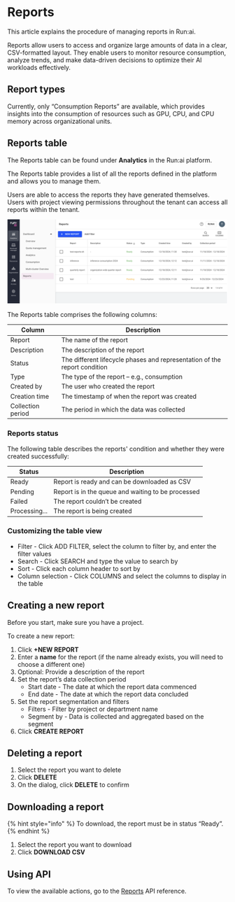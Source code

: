 # Reports

This article explains the procedure of managing reports in Run:ai.

Reports allow users to access and organize large amounts of data in a clear, CSV-formatted layout. They enable users to monitor resource consumption, analyze trends, and make data-driven decisions to optimize their AI workloads effectively.

## Report types

Currently, only “Consumption Reports” are available, which provides insights into the consumption of resources such as GPU, CPU, and CPU memory across organizational units.

## Reports table

The Reports table can be found under **Analytics** in the Run:ai platform.

The Reports table provides a list of all the reports defined in the platform and allows you to manage them.

Users are able to access the reports they have generated themselves. Users with project viewing permissions throughout the tenant can access all reports within the tenant.

![](../review-your-performance/img/reports-table.png)

The Reports table comprises the following columns:

| Column            | Description                                                               |
| ----------------- | ------------------------------------------------------------------------- |
| Report            | The name of the report                                                    |
| Description       | The description of the report                                             |
| Status            | The different lifecycle phases and representation of the report condition |
| Type              | The type of the report – e.g., consumption                                |
| Created by        | The user who created the report                                           |
| Creation time     | The timestamp of when the report was created                              |
| Collection period | The period in which the data was collected                                |

### Reports status

The following table describes the reports' condition and whether they were created successfully:

| Status        | Description                                        |
| ------------- | -------------------------------------------------- |
| Ready         | Report is ready and can be downloaded as CSV       |
| Pending       | Report is in the queue and waiting to be processed |
| Failed        | The report couldn’t be created                     |
| Processing... | The report is being created                        |

### Customizing the table view

* Filter - Click ADD FILTER, select the column to filter by, and enter the filter values
* Search - Click SEARCH and type the value to search by
* Sort - Click each column header to sort by
* Column selection - Click COLUMNS and select the columns to display in the table

## Creating a new report

Before you start, make sure you have a project.

To create a new report:

1. Click **+NEW REPORT**
2. Enter a **name** for the report (if the name already exists, you will need to choose a different one)
3. Optional: Provide a description of the report
4. Set the report’s data collection period
   * Start date - The date at which the report data commenced
   * End date - The date at which the report data concluded
5. Set the report segmentation and filters&#x20;
   * &#x20;Filters - Filter by project or department name&#x20;
   * Segment by - Data is collected and aggregated based on the segment
6. Click **CREATE REPORT**

## Deleting a report

1. Select the report you want to delete
2. Click **DELETE**
3. On the dialog, click **DELETE** to confirm

## Downloading a report

{% hint style="info" %}
To download, the report must be in status “Ready”.
{% endhint %}

1. Select the report you want to download
2. Click **DOWNLOAD CSV**

## Using API

To view the available actions, go to the [Reports](https://api-docs.run.ai/latest/tag/Reports/) API reference.
